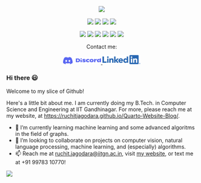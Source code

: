 <p align="center">
  <img src="https://readme-typing-svg.herokuapp.com?lines=Hi,+I'm+Ruchit.;I+love+open-source.;I+love+coding.;I+love+learning.;I+love+competitive+programming.;&center=true&width=500&height=50">
</p>


<p>
<div align="center">
  <img src="https://img.shields.io/badge/Python-3670A0?style=for-the-badge&logo=python&logoColor=ffdd54">
  <img src="https://img.shields.io/badge/JavaScript-000000.svg?style=for-the-badge&logo=javascript&logoColor=F7E017">
  <img src="https://img.shields.io/badge/HTML5-F26624.svg?style=for-the-badge&logo=html5&logoColor=white">
  <img src="https://img.shields.io/badge/CSS-2465F1.svg?style=for-the-badge&logo=CSS3&logoColor=white">
</div>
</p>

<p>
<div align="center">
  <img src="https://img.shields.io/badge/C-black?style=for-the-badge&logo=C&logoColor=white">
  <img src="https://img.shields.io/badge/C++-%23092E20.svg?style=for-the-badge&logo=c++&logoColor=white">
  <img src="https://img.shields.io/badge/Java-%23121011.svg?style=for-the-badge&logo=Java&logoColor=white">
  <img src="https://img.shields.io/badge/Git-%23F05033.svg?style=for-the-badge&logo=git&logoColor=white">
  <img src="https://img.shields.io/badge/Bash Script-%23181717.svg?style=for-the-badge&logo=bash&logoColor=white">	
  <img src="https://img.shields.io/badge/Linux-%23F5792A.svg?style=for-the-badge&logo=Linux&logoColor=white">
</div>
</p>

<p align="center">Contact me:</p>
<p>
<div align="center">
	<a href="https://discord.com/users/1057349997617754122" rel="nofollow">
	 	<img alt="Ruchit Jagodara's Discord" width="100px" src="discord-logo-blue.svg" style="max-width: 100%;">
	</a>
	<a href="https://www.linkedin.com/in/ruchit-jagodara-8905b1279/" rel="nofollow">
  		<img alt="Ruchit Jagodara's LinkedIn" width="100px" src="LI-Logo.svg" style="max-width: 100%;">
	</a>
</div>
</p>

### Hi there 😃

Welcome to my slice of Github!

Here's a little bit about me. I am currently doing my B.Tech. in Computer Science and Engineering at IIT Gandhinagar.
For more, please reach me at my website, at https://ruchitjagodara.github.io/Quarto-Website-Blog/.

- 🌱 I’m currently learning machine learning and some advanced algoritms in the field of graphs.
- 👯 I’m looking to collaborate on projects on computer vision, natural language processing, machine learning, and (especially) algorithms.
- 📫 Reach me at ruchit.jagodara@iitgn.ac.in, visit [my website](https://ruchitjagodara.github.io/Quarto-Website-Blog/), or text me at +91 99783 10770!


![](https://komarev.com/ghpvc/?username=RuchitJagodara)
<!--# <img src="https://media4.giphy.com/media/MIGbtLZoVjbl0bYbAd/giphy.gif?cid=ecf05e472t2h0i8d7dcjaoau9iqtchhr899hxmpxzzgc7lyw&rid=giphy.gif" width="30"> Statistics

 <br/>
<p align="left">
  <a href="https://ruchitjagodara.github.io/Quarto-Website-Blog/">
    <img width="49.5%" src="https://github-readme-stats.vercel.app/api?username=RuchitJagodara&show_icons=true&include_all_commits=true&theme=radical&hide_border=true">
    <img width="49.5%" src="https://github-readme-streak-stats.herokuapp.com/?user=RuchitJagodara&theme=radical&hide_border=true">		  
  </a>
</p>
<br> 

<p align="center">
  <a href="https://ruchitjagodara.github.io/Quarto-Website-Blog/">
    <img width="49.5%" src="https://github-readme-stats.vercel.app/api/top-langs/?username=RuchitJagodara&theme=radical&bg_color=282828&hide_border=true&include_all_commits=true&count_private=true&layout=compact">
  </a>
</p>
<p align="center">
Profile views
</p>
<p align="center"><img src="https://profile-counter.glitch.me/{RuchitJagodara}/count.svg"></p>
<br>
<br>-->
